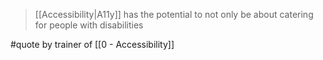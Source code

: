 >  [[Accessibility|A11y]] has the potential to not only be about catering for people with disabilities

 #quote by trainer of [[0 - Accessibility]]